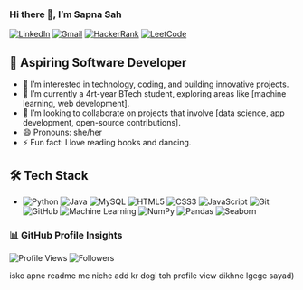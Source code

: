 ### Hi there 👋, I’m Sapna Sah


  [![LinkedIn](https://img.shields.io/badge/LinkedIn-Connect-blue)](https://www.linkedin.com/in/sapna-kumari-7587b5277/)
  [![Gmail](https://img.shields.io/badge/Gmail-Contact-red)](mailto:2022pcecssapna140@poornima.org)
  [![HackerRank](https://img.shields.io/badge/HackerRank-Profile-green)](https://www.hackerrank.com/2022pcecssapna11)
  [![LeetCode](https://img.shields.io/badge/LeetCode-Profile-orange)](https://leetcode.com/u/Sapna_Kumari08/)

## 🚀 Aspiring Software Developer
- 👀 I’m interested in technology, coding, and building innovative projects.
- 🌱 I’m currently a 4rt-year BTech student, exploring areas like [machine learning, web development].
- 💞️ I’m looking to collaborate on projects that involve [data science, app development, open-source contributions].
- 😄 Pronouns: she/her
- ⚡ Fun fact: I love reading books and dancing.
## 🛠️ Tech Stack
- ![Python](https://img.shields.io/badge/-Python-3776AB?logo=python&logoColor=white)
![Java](https://img.shields.io/badge/-Java-007396?logo=java&logoColor=white)
![MySQL](https://img.shields.io/badge/-MySQL-4479A1?logo=mysql&logoColor=white)
![HTML5](https://img.shields.io/badge/-HTML5-E34F26?logo=html5&logoColor=white)
![CSS3](https://img.shields.io/badge/-CSS3-1572B6?logo=css3&logoColor=white)
![JavaScript](https://img.shields.io/badge/-JavaScript-F7DF1E?logo=javascript&logoColor=black)
![Git](https://img.shields.io/badge/-Git-F05032?logo=git&logoColor=white)
![GitHub](https://img.shields.io/badge/-GitHub-181717?logo=github&logoColor=white)
![Machine Learning](https://img.shields.io/badge/-Machine%20Learning-brightgreen)
![NumPy](https://img.shields.io/badge/-NumPy-013243?logo=numpy)
![Pandas](https://img.shields.io/badge/-Pandas-150458?logo=pandas)
![Seaborn](https://img.shields.io/badge/-Seaborn-2D3F6C?logo=python)

### 📊 GitHub Profile Insights

![Profile Views](https://komarev.com/ghpvc/?username=SapnaSah&color=blue)
![Followers](https://github.com/SapnaSah?tab=followers)

isko apne readme me niche add kr dogi toh profile view dikhne lgege sayad)

<!---
SapnaSah/SapnaSah is a ✨ special ✨ repository because its `README.md` (this file) appears on your GitHub profile.
You can click the Preview link to take a look at your changes.
--->
